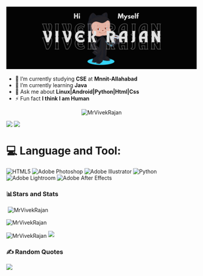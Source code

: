 [![Banner](https://github.com/MrVivekRajan/MrVivekRajan/blob/main/github.png?raw=true)](https://github.com/MrVivekRajan)

- 🔭 I’m currently studying **CSE** at **Mnnit-Allahabad**
- 🌱 I’m currently learning **Java**
- 💬 Ask me about **Linux|Android|Python|Html|Css**
- ⚡ Fun fact **I think I am Human**

<p align="center"> <img src="https://visitcount.itsvg.in/api?id=MrVivekRajan&label=Profile%20Views&color=3&icon=0&pretty=true" alt="MrVivekRajan" /> </p>

<div> <a href="https://github.com/MrVivekRajan" target="_blank"><img src="https://img.shields.io/badge/GitHub-100000?style=for-the-badge&logo=github&logoColor=white" target="_blank"></a>
<a href = "mailto:mistervivek01@gmail.com"><img src="https://img.shields.io/badge/-Gmail-%23333?style=for-the-badge&logo=gmail&logoColor=white" target="_blank"></a>
</div>

# 💻 Language and Tool:
![HTML5](https://img.shields.io/badge/html5-cc241d.svg?style=flat-square&logo=html5&logoColor=white) ![Adobe Photoshop](https://img.shields.io/badge/adobe%20photoshop-123499.svg?style=flat-square&logo=adobe%20photoshop&logoColor=white) ![Adobe Illustrator](https://img.shields.io/badge/adobe%20illustrator-2e3440.svg?style=flat-square&logo=adobe%20illustrator&logoColor=white) ![Python](https://img.shields.io/badge/python-016764?style=flat-square&logo=python&logoColor=ffdd54) ![Adobe Lightroom](https://img.shields.io/badge/Adobe%20Lightroom-1c96c5.svg?style=flat-square&logo=Adobe%20Lightroom&logoColor=white) ![Adobe After Effects](https://img.shields.io/badge/Adobe%20After%20Effects-653780.svg?style=flat-square&logo=Adobe%20After%20Effects&logoColor=white)

<h3 align="left">📊Stars and Stats</h3>
<p>&nbsp;<img align="center" height="180em" src="https://github-readme-stats.vercel.app/api?username=MrVivekRajan&show_icons=true&locale=en&theme=blue-green" alt="MrVivekRajan" /></p>

<p><img align="center" height="180em" src="https://github-readme-streak-stats.herokuapp.com/?user=MrVivekRajan&theme=blue-green" alt="MrVivekRajan" /></p>
<img align="center" height="180em" src="https://github-readme-stats.vercel.app/api/top-langs/?username=MrVivekRajan&layout=compact&theme=blue-green" alt=MrVivekRajan />

<img src="https://user-images.githubusercontent.com/73097560/115834477-dbab4500-a447-11eb-908a-139a6edaec5c.gif">

### ✍️ Random Quotes
![](https://quotes-github-readme.vercel.app/api?type=horizontal&theme=merko)
